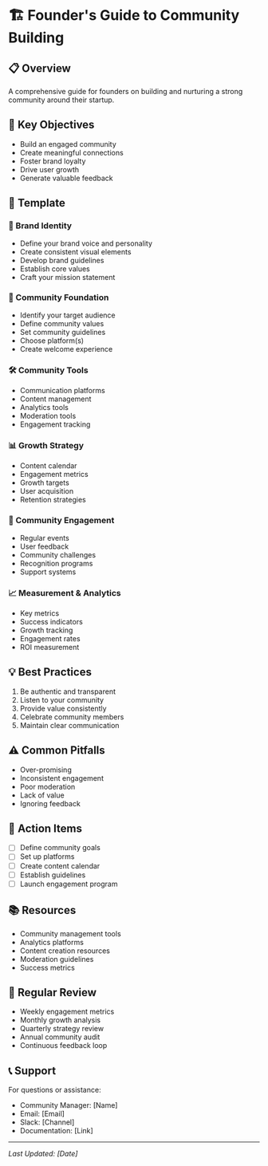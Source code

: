 # 🏗️ Founder's Guide to Community Building

## 📋 Overview
A comprehensive guide for founders on building and nurturing a strong community around their startup.

## 🎯 Key Objectives
- Build an engaged community
- Create meaningful connections
- Foster brand loyalty
- Drive user growth
- Generate valuable feedback

## 📝 Template

### 🎨 Brand Identity
- Define your brand voice and personality
- Create consistent visual elements
- Develop brand guidelines
- Establish core values
- Craft your mission statement

### 👥 Community Foundation
- Identify your target audience
- Define community values
- Set community guidelines
- Choose platform(s)
- Create welcome experience

### 🛠️ Community Tools
- Communication platforms
- Content management
- Analytics tools
- Moderation tools
- Engagement tracking

### 📊 Growth Strategy
- Content calendar
- Engagement metrics
- Growth targets
- User acquisition
- Retention strategies

### 🤝 Community Engagement
- Regular events
- User feedback
- Community challenges
- Recognition programs
- Support systems

### 📈 Measurement & Analytics
- Key metrics
- Success indicators
- Growth tracking
- Engagement rates
- ROI measurement

## 💡 Best Practices
1. Be authentic and transparent
2. Listen to your community
3. Provide value consistently
4. Celebrate community members
5. Maintain clear communication

## ⚠️ Common Pitfalls
- Over-promising
- Inconsistent engagement
- Poor moderation
- Lack of value
- Ignoring feedback

## 🎯 Action Items
- [ ] Define community goals
- [ ] Set up platforms
- [ ] Create content calendar
- [ ] Establish guidelines
- [ ] Launch engagement program

## 📚 Resources
- Community management tools
- Analytics platforms
- Content creation resources
- Moderation guidelines
- Success metrics

## 🔄 Regular Review
- Weekly engagement metrics
- Monthly growth analysis
- Quarterly strategy review
- Annual community audit
- Continuous feedback loop

## 📞 Support
For questions or assistance:
- Community Manager: [Name]
- Email: [Email]
- Slack: [Channel]
- Documentation: [Link]

---
*Last Updated: [Date]* 
